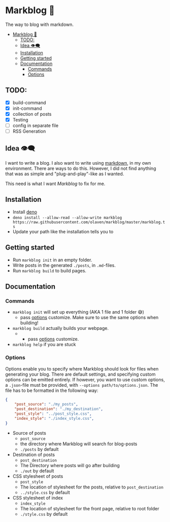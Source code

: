 # Markblog 📖
The way to blog with markdown. 

- [Markblog 📖](#markblog-%f0%9f%93%96)
  - [TODO:](#todo)
  - [Idea 👁‍🗨](#idea-%f0%9f%91%81%e2%80%8d%f0%9f%97%a8)
  - [Installation](#installation)
  - [Getting started](#getting-started)
  - [Documentation](#documentation)
    - [Commands](#commands)
    - [Options](#options)

## TODO: 
- [X] build-command
- [X] init-command 
- [X] collection of posts
- [X] Testing 
- [ ] config in separate file
- [ ] RSS Generation 

## Idea 👁‍🗨
I want to write a blog. I also want to write using [markdown](https://en.wikipedia.org/wiki/Markdown), in my own environment. 
There are ways to do this. However, I did not find anything 
that was as simple and "plug-and-play"-like as I wanted. 

This need is what I want _Markblog_ to fix for me. 

## Installation 
* Install [deno](deno.land)
* `deno install --allow-read --allow-write markblog https://raw.githubusercontent.com/olaven/markblog/master/markblog.ts`
* Update your path like the installation tells you to

## Getting started
* Run `markblog init` in an empty folder.
* Write posts in the generated `./posts`, in `.md`-files.
* Run `markblog build` to build pages.

## Documentation
### Commands
* `markblog init` will set up everything (AKA 1 file and 1 folder 😅)
  * pass [options](#options) customize. Make sure to use the same options when building!
* `markblog build` actually builds your webpage. 
  * * pass [options](#options) customize.
* `markblog help` if you are stuck 
### Options 
Options enable you to specify where Markblog should look for files 
when generating your blog. There are default settings, and specifying 
custom options can be emitted entirely. If however, you want to use custom options, a `.json`-file must be provided,
with `--options path/to/options.json`. The file has to be formatted in 
the following way: 
```json
{
    "post_source": "./my_posts", 
    "post_destination": "./my_destination", 
    "post_style": "../post_style.css",
    "index_style": "./index_style.css", 
}
```

* Source of posts
  * `post_source`
  * the directory where Markblog will search for blog-posts
  * `./posts` by default
* Destination of posts 
  * `post_destination`
  * The Directory where posts will go after building 
  * `./out` by default 
* CSS stylesheet of posts
  * `post_style`
  * The location of stylesheet for the posts, relative to `post_destination`
  * `../style.css` by default 
* CSS stylesheet of index
  * `index_style`
  * The location of stylesheet for the front page, relative to root folder
  * `./style.css` by default 

